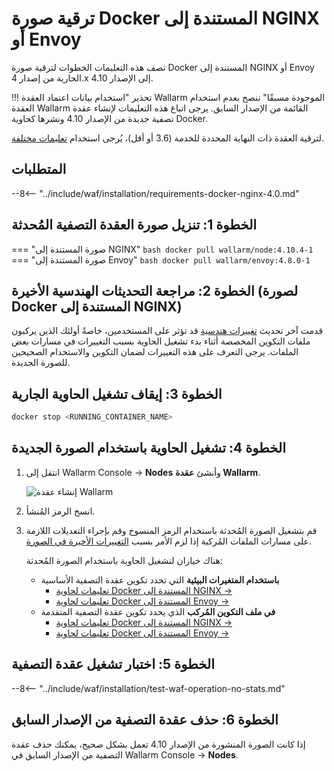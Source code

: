 # ترقية صورة Docker المستندة إلى NGINX أو Envoy

تصف هذه التعليمات الخطوات لترقية صورة Docker المستندة إلى NGINX أو Envoy الجارية من إصدار 4.x إلى الإصدار 4.10.

!!! تحذير "استخدام بيانات اعتماد العقدة Wallarm الموجودة مسبقًا"
    ننصح بعدم استخدام العقدة Wallarm القائمة من الإصدار السابق. يرجى اتباع هذه التعليمات لإنشاء عقدة تصفية جديدة من الإصدار 4.10 ونشرها كحاوية Docker.

لترقية العقدة ذات النهاية المحددة للخدمة (3.6 أو أقل)، يُرجى استخدام [تعليمات مختلفة](older-versions/docker-container.md).

## المتطلبات

--8<-- "../include/waf/installation/requirements-docker-nginx-4.0.md"

## الخطوة 1: تنزيل صورة العقدة التصفية المُحدثة

=== "صورة المستندة إلى NGINX"
    ``` bash
    docker pull wallarm/node:4.10.4-1
    ```
=== "صورة المستندة إلى Envoy"
    ``` bash
    docker pull wallarm/envoy:4.8.0-1
    ```

## الخطوة 2: مراجعة التحديثات الهندسية الأخيرة (لصورة Docker المستندة إلى NGINX)

قدمت آخر تحديث [تغييرات هندسية](what-is-new.md#optimized-and-more-secure-nginx-based-docker-image) قد تؤثر على المستخدمين، خاصةً أولئك الذين يركبون ملفات التكوين المخصصة أثناء بدء تشغيل الحاوية بسبب التغييرات في مسارات بعض الملفات. يرجى التعرف على هذه التغييرات لضمان التكوين والاستخدام الصحيحين للصورة الجديدة.

## الخطوة 3: إيقاف تشغيل الحاوية الجارية

```bash
docker stop <RUNNING_CONTAINER_NAME>
```

## الخطوة 4: تشغيل الحاوية باستخدام الصورة الجديدة

1. انتقل إلى Wallarm Console → **Nodes** وأنشئ **عقدة Wallarm**.

    ![إنشاء عقدة Wallarm](../images/user-guides/nodes/create-wallarm-node-name-specified.png)
1. انسخ الرمز المُنشأ.
1. قم بتشغيل الصورة المُحدثة باستخدام الرمز المنسوخ وقم بإجراء التعديلات اللازمة على مسارات الملفات المُركبة إذا لزم الأمر بسبب [التغييرات الأخيرة في الصورة](what-is-new.md#optimized-and-more-secure-nginx-based-docker-image).
    
    هناك خياران لتشغيل الحاوية باستخدام الصورة المُحدثة:

    * **باستخدام المتغيرات البيئية** التي تحدد تكوين عقدة التصفية الأساسية
        * [تعليمات لحاوية Docker المستندة إلى NGINX →](../admin-en/installation-docker-en.md#run-the-container-passing-the-environment-variables)
        * [تعليمات لحاوية Docker المستندة إلى Envoy →](../admin-en/installation-guides/envoy/envoy-docker.md#run-the-container-passing-the-environment-variables)
    * **في ملف التكوين المُركب** الذي يحدد تكوين عقدة التصفية المتقدمة
        * [تعليمات لحاوية Docker المستندة إلى NGINX →](../admin-en/installation-docker-en.md#run-the-container-mounting-the-configuration-file)
        * [تعليمات لحاوية Docker المستندة إلى Envoy →](../admin-en/installation-guides/envoy/envoy-docker.md#run-the-container-mounting-envoyyaml)

## الخطوة 5: اختبار تشغيل عقدة التصفية

--8<-- "../include/waf/installation/test-waf-operation-no-stats.md"

## الخطوة 6: حذف عقدة التصفية من الإصدار السابق

إذا كانت الصورة المنشورة من الإصدار 4.10 تعمل بشكل صحيح، يمكنك حذف عقدة التصفية من الإصدار السابق في Wallarm Console → **Nodes**.